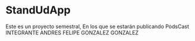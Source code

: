 # StandUdApp
Este es un proyecto semestral, En los que se estarán publicando PodsCast 
INTEGRANTE
ANDRES FELIPE GONZALEZ GONZALEZ 
